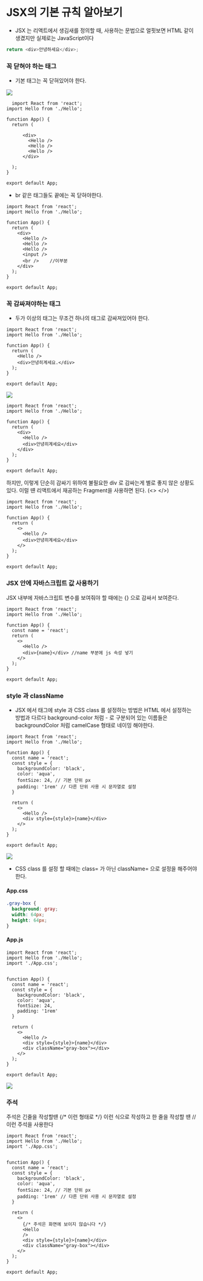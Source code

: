 # JSX의 기본 규칙 알아보기

- JSX 는 리액트에서 생김새를 정의할 때, 사용하는 문법으로 얼핏보면 HTML 같이 생겼지만 실제로는 JavaScript이다
``` js
return <div>안녕하세요</div>;
```

### 꼭 닫혀야 하는 태그
- 기본 태그는 꼭 닫혀있어야 한다.

![](https://i.imgur.com/gJufFjD.png)

``` JSX
  import React from 'react';
import Hello from './Hello';

function App() {
  return (

      <div>
        <Hello />
        <Hello />
        <Hello />
      </div>

  );
}

export default App;
```

- br 같은 태그들도 끝에는 꼭 닫혀야한다.

``` JSX
import React from 'react';
import Hello from './Hello';

function App() {
  return (
    <div>
      <Hello />
      <Hello />
      <Hello />
      <input />
      <br />    //이부분
    </div>
  );
}

export default App;
```

### 꼭 감싸져야하는 태그  

- 두가 이상의 태그는 무조건 하나의 태그로 감싸져있어야 한다.

``` JSX
import React from 'react';
import Hello from './Hello';

function App() {
  return (
    <Hello />
    <div>안녕히계세요.</div>
  );
}

export default App;
```

![](https://i.imgur.com/9kJaJ6i.png)

``` JSX
import React from 'react';
import Hello from './Hello';

function App() {
  return (
    <div>
      <Hello />
      <div>안녕히계세요</div>
    </div>
  );
}

export default App;
```
하지만, 이렇게 단순히 감싸기 위하여 불필요한 div 로 감싸는게 별로 좋지 않은 상황도 있다. 이럴 떈 리액트에서 재공하는 Fragment을 사용하면 된다. (<> </>)

``` JSX
import React from 'react';
import Hello from './Hello';

function App() {
  return (
    <>
      <Hello />
      <div>안녕히계세요</div>
    </>
  );
}

export default App;
```

### JSX 안에 자바스크립트 값 사용하기

JSX 내부에 자바스크립트 변수를 보여줘야 할 때에는 {} 으로 감싸서 보여준다.

``` JSX
import React from 'react';
import Hello from './Hello';

function App() {
  const name = 'react';
  return (
    <>
      <Hello />
      <div>{name}</div> //name 부분에 js 속성 넣기
    </>
  );
}

export default App;
```

### style 과 className
- JSX 에서 태그에 style 과 CSS class 를 설정하는 방법은 HTML 에서 설정하는 방법과 다르다 background-color 처럼 - 로 구분되어 있는 이름들은 backgroundColor 처럼 camelCase 형태로 네이밍 해야한다.
``` JSX
import React from 'react';
import Hello from './Hello';

function App() {
  const name = 'react';
  const style = {
    backgroundColor: 'black',
    color: 'aqua',
    fontSize: 24, // 기본 단위 px
    padding: '1rem' // 다른 단위 사용 시 문자열로 설정
  }

  return (
    <>
      <Hello />
      <div style={style}>{name}</div>
    </>
  );
}

export default App;
```
![](https://i.imgur.com/WN4kTDC.png)

- CSS class 를 설정 할 때에는 class= 가 아닌 className= 으로 설정을 해주어야 한다.

#### App.css
``` css
.gray-box {
  background: gray;
  width: 64px;
  height: 64px;
}
```

#### App.js
``` JSX
import React from 'react';
import Hello from './Hello';
import './App.css';


function App() {
  const name = 'react';
  const style = {
    backgroundColor: 'black',
    color: 'aqua',
    fontSize: 24,
    padding: '1rem'
  }

  return (
    <>
      <Hello />
      <div style={style}>{name}</div>
      <div className="gray-box"></div>
    </>
  );
}

export default App;
```

![](https://i.imgur.com/pEc0VRo.png)

### 주석 

주석은 긴줄을 작성할떈 {/* 이런 형태로 */} 이런 식으로 작성하고
한 줄을 작성할 떈 // 이런 주석을 사용한다

``` JSX
import React from 'react';
import Hello from './Hello';
import './App.css';


function App() {
  const name = 'react';
  const style = {
    backgroundColor: 'black',
    color: 'aqua',
    fontSize: 24, // 기본 단위 px
    padding: '1rem' // 다른 단위 사용 시 문자열로 설정
  }

  return (
    <>
      {/* 주석은 화면에 보이지 않습니다 */}
      <Hello 
      />
      <div style={style}>{name}</div>
      <div className="gray-box"></div>
    </>
  );
}

export default App;
```